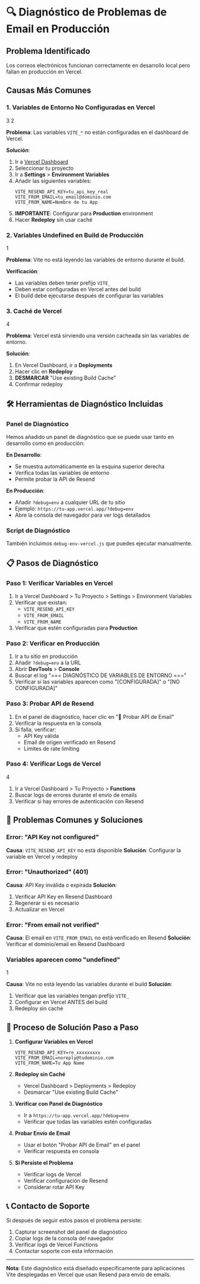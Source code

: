# 🔍 Diagnóstico de Problemas de Email en Producción

## Problema Identificado
Los correos electrónicos funcionan correctamente en desarrollo local pero fallan en producción en Vercel.

## Causas Más Comunes

### 1. Variables de Entorno No Configuradas en Vercel
<mcreference link="https://stackoverflow.com/questions/75559927/vite-env-variable-returns-undefined-in-production-with-vercel" index="3">3</mcreference> <mcreference link="https://vite.dev/guide/env-and-mode" index="2">2</mcreference>

**Problema**: Las variables `VITE_*` no están configuradas en el dashboard de Vercel.

**Solución**:
1. Ir a [Vercel Dashboard](https://vercel.com/dashboard)
2. Seleccionar tu proyecto
3. Ir a **Settings** > **Environment Variables**
4. Añadir las siguientes variables:
   ```
   VITE_RESEND_API_KEY=tu_api_key_real
   VITE_FROM_EMAIL=tu_email@dominio.com
   VITE_FROM_NAME=Nombre de tu App
   ```
5. **IMPORTANTE**: Configurar para **Production** environment
6. Hacer **Redeploy** sin usar caché

### 2. Variables Undefined en Build de Producción
<mcreference link="https://stackoverflow.com/questions/67378099/import-meta-env-undefined-on-production-build-vitejs" index="1">1</mcreference>

**Problema**: Vite no está leyendo las variables de entorno durante el build.

**Verificación**:
- Las variables deben tener prefijo `VITE_`
- Deben estar configuradas en Vercel antes del build
- El build debe ejecutarse después de configurar las variables

### 3. Caché de Vercel
<mcreference link="https://betterstack.com/community/guides/logging/platforms/vercel-logging/" index="4">4</mcreference>

**Problema**: Vercel está sirviendo una versión cacheada sin las variables de entorno.

**Solución**:
1. En Vercel Dashboard, ir a **Deployments**
2. Hacer clic en **Redeploy**
3. **DESMARCAR** "Use existing Build Cache"
4. Confirmar redeploy

## 🛠️ Herramientas de Diagnóstico Incluidas

### Panel de Diagnóstico
Hemos añadido un panel de diagnóstico que se puede usar tanto en desarrollo como en producción:

**En Desarrollo**:
- Se muestra automáticamente en la esquina superior derecha
- Verifica todas las variables de entorno
- Permite probar la API de Resend

**En Producción**:
- Añadir `?debug=env` a cualquier URL de tu sitio
- Ejemplo: `https://tu-app.vercel.app/?debug=env`
- Abre la consola del navegador para ver logs detallados

### Script de Diagnóstico
También incluimos `debug-env-vercel.js` que puedes ejecutar manualmente.

## 📋 Pasos de Diagnóstico

### Paso 1: Verificar Variables en Vercel
1. Ir a Vercel Dashboard > Tu Proyecto > Settings > Environment Variables
2. Verificar que existan:
   - `VITE_RESEND_API_KEY`
   - `VITE_FROM_EMAIL`
   - `VITE_FROM_NAME`
3. Verificar que estén configuradas para **Production**

### Paso 2: Verificar en Producción
1. Ir a tu sitio en producción
2. Añadir `?debug=env` a la URL
3. Abrir **DevTools** > **Console**
4. Buscar el log "=== DIAGNÓSTICO DE VARIABLES DE ENTORNO ==="
5. Verificar si las variables aparecen como "[CONFIGURADA]" o "[NO CONFIGURADA]"

### Paso 3: Probar API de Resend
1. En el panel de diagnóstico, hacer clic en "🧪 Probar API de Email"
2. Verificar la respuesta en la consola
3. Si falla, verificar:
   - API Key válida
   - Email de origen verificado en Resend
   - Límites de rate limiting

### Paso 4: Verificar Logs de Vercel
<mcreference link="https://betterstack.com/community/guides/logging/platforms/vercel-logging/" index="4">4</mcreference>

1. Ir a Vercel Dashboard > Tu Proyecto > **Functions**
2. Buscar logs de errores durante el envío de emails
3. Verificar si hay errores de autenticación con Resend

## 🚨 Problemas Comunes y Soluciones

### Error: "API Key not configured"
**Causa**: `VITE_RESEND_API_KEY` no está disponible
**Solución**: Configurar la variable en Vercel y redeploy

### Error: "Unauthorized" (401)
**Causa**: API Key inválida o expirada
**Solución**: 
1. Verificar API Key en Resend Dashboard
2. Regenerar si es necesario
3. Actualizar en Vercel

### Error: "From email not verified"
**Causa**: El email en `VITE_FROM_EMAIL` no está verificado en Resend
**Solución**: Verificar el dominio/email en Resend Dashboard

### Variables aparecen como "undefined"
<mcreference link="https://github.com/vercel/vercel/discussions/6406" index="1">1</mcreference>

**Causa**: Vite no está leyendo las variables durante el build
**Solución**:
1. Verificar que las variables tengan prefijo `VITE_`
2. Configurar en Vercel ANTES del build
3. Redeploy sin caché

## 🔄 Proceso de Solución Paso a Paso

1. **Configurar Variables en Vercel**
   ```
   VITE_RESEND_API_KEY=re_xxxxxxxxx
   VITE_FROM_EMAIL=noreply@tudominio.com
   VITE_FROM_NAME=Tu App Name
   ```

2. **Redeploy sin Caché**
   - Vercel Dashboard > Deployments > Redeploy
   - Desmarcar "Use existing Build Cache"

3. **Verificar con Panel de Diagnóstico**
   - Ir a `https://tu-app.vercel.app/?debug=env`
   - Verificar que todas las variables estén configuradas

4. **Probar Envío de Email**
   - Usar el botón "Probar API de Email" en el panel
   - Verificar respuesta en consola

5. **Si Persiste el Problema**
   - Verificar logs de Vercel
   - Verificar configuración de Resend
   - Considerar rotar API Key

## 📞 Contacto de Soporte

Si después de seguir estos pasos el problema persiste:
1. Capturar screenshot del panel de diagnóstico
2. Copiar logs de la consola del navegador
3. Verificar logs de Vercel Functions
4. Contactar soporte con esta información

---

**Nota**: Este diagnóstico está diseñado específicamente para aplicaciones Vite desplegadas en Vercel que usan Resend para envío de emails.